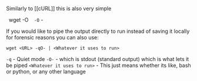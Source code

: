 Similarly to [[cURL]] this is also very simple

`
`wget <URL> -O <Output Path>`
`
`-O` - 

If you would like to pipe the output directly to run instead of saving it locally for forensic reasons you can also use:

`wget <URL> -qO- | <Whatever it uses to run>`

`-q` - Quiet mode
`-O-` - which is stdout (standard output) which is what lets it be piped
`<Whatever it uses to run>` - This just means whether its like, bash or python, or any other language